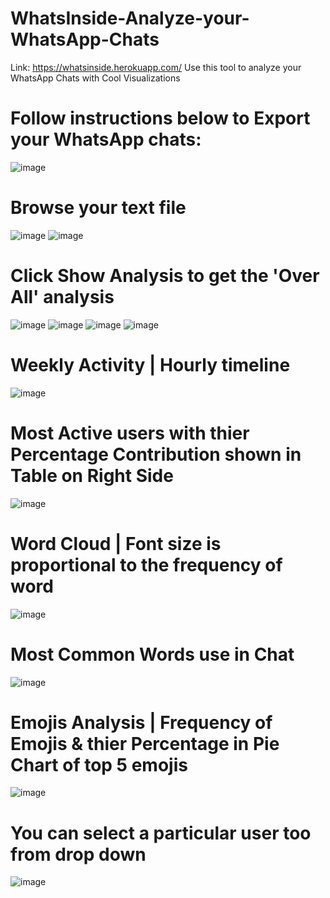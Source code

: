 # WhatsInside-Analyze-your-WhatsApp-Chats
Link: https://whatsinside.herokuapp.com/
Use this tool to analyze your WhatsApp Chats with Cool Visualizations
# Follow instructions below to Export your WhatsApp chats:
![image](https://user-images.githubusercontent.com/44989568/177962674-481f051f-275c-4329-92ec-19a86d692951.png)
# Browse your text file
![image](https://user-images.githubusercontent.com/44989568/177962793-909b3b1a-ca66-4605-92cf-8321592198ec.png)
![image](https://user-images.githubusercontent.com/44989568/177963013-6bcd07de-2986-4862-8440-678ab90ff8da.png)
# Click Show Analysis to get the 'Over All' analysis
![image](https://user-images.githubusercontent.com/44989568/177963412-22d89964-9ad7-4ffd-a631-c876991b8d0b.png)
![image](https://user-images.githubusercontent.com/44989568/177963556-c3eac800-c62c-4f64-90d6-94747b961fd8.png)
![image](https://user-images.githubusercontent.com/44989568/177963674-e0ac9138-52bb-4e20-901d-897fb2940786.png)
![image](https://user-images.githubusercontent.com/44989568/177963755-dde59c01-9641-483c-94ae-922208465f68.png)
# Weekly Activity | Hourly timeline
![image](https://user-images.githubusercontent.com/44989568/177964062-b7dc424d-d709-41c1-bc03-58a4a03456db.png)
# Most Active users with thier Percentage Contribution shown in Table on Right Side
![image](https://user-images.githubusercontent.com/44989568/177964185-0b0bf9ee-213b-4684-8819-ebcca16746dc.png)
# Word Cloud | Font size is proportional to the frequency of word
![image](https://user-images.githubusercontent.com/44989568/177964677-0ffe0577-06c2-40c3-a4a1-ed2d8e754e12.png)
# Most Common Words use in Chat
![image](https://user-images.githubusercontent.com/44989568/177964826-c5546b9f-3ea0-4a93-a790-19ae6f4eb16c.png)
# Emojis Analysis | Frequency of Emojis & thier Percentage in Pie Chart of top 5 emojis
![image](https://user-images.githubusercontent.com/44989568/177965132-6f2350f7-90d8-4420-88d3-eef0d5053fb0.png)
# You can select a particular user too from drop down
![image](https://user-images.githubusercontent.com/44989568/177965305-9d02ea08-f377-41c4-bc50-3439288c170e.png)

